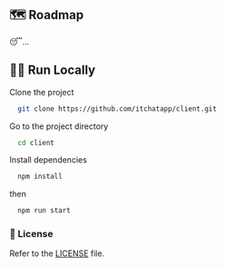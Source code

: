
##  🗺 Roadmap

😴...

## 🏃‍♀️ Run Locally

Clone the project

```bash
  git clone https://github.com/itchatapp/client.git
```

Go to the project directory

```bash
  cd client
```

Install dependencies

```bash
  npm install
```

then

```bash
  npm run start
```


### 📝 License
Refer to the [LICENSE](LICENSE) file.